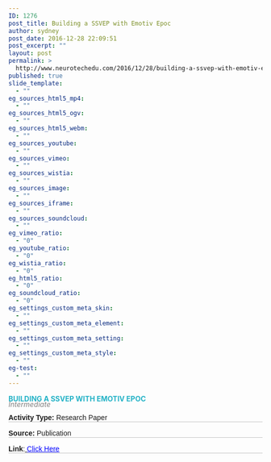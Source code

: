 ```yaml
---
ID: 1276
post_title: Building a SSVEP with Emotiv Epoc
author: sydney
post_date: 2016-12-28 22:09:51
post_excerpt: ""
layout: post
permalink: >
  http://www.neurotechedu.com/2016/12/28/building-a-ssvep-with-emotiv-epoc/
published: true
slide_template:
  - ""
eg_sources_html5_mp4:
  - ""
eg_sources_html5_ogv:
  - ""
eg_sources_html5_webm:
  - ""
eg_sources_youtube:
  - ""
eg_sources_vimeo:
  - ""
eg_sources_wistia:
  - ""
eg_sources_image:
  - ""
eg_sources_iframe:
  - ""
eg_sources_soundcloud:
  - ""
eg_vimeo_ratio:
  - "0"
eg_youtube_ratio:
  - "0"
eg_wistia_ratio:
  - "0"
eg_html5_ratio:
  - "0"
eg_soundcloud_ratio:
  - "0"
eg_settings_custom_meta_skin:
  - ""
eg_settings_custom_meta_element:
  - ""
eg_settings_custom_meta_setting:
  - ""
eg_settings_custom_meta_style:
  - ""
eg-test:
  - ""
---
```

<h4 style="text-align: left; color: #23b2c6; text-transform: uppercase; margin-top: 0; margin-bottom: -0.2em;">Building a SSVEP with Emotiv Epoc</h4>
&nbsp;
<h6 style="margin-top: -1.4em; margin-bottom: -0.8em; color: grey;">Intermediate</h6>
&nbsp;
<p style="font-family: 'arial'; margin-top: 0.3em; border-bottom: 1px solid #c4c4c4;"><strong>Activity Type:</strong> Research Paper</p>
<p style="font-family: 'arial'; margin-top: 0.2em; border-bottom: 1px solid #c4c4c4;"><strong>Source:</strong> Publication</p>
<p style="font-family: 'arial'; margin-top: 0.2em; border-bottom: 1px solid #c4c4c4;"><strong>Link</strong>:<a href="http://repository.umac.mo/bitstream/10692/1375/2/9020.pdf" target="blank"> <span style="color: blue; text-decoration: underline;">Click Here</span></a></p>